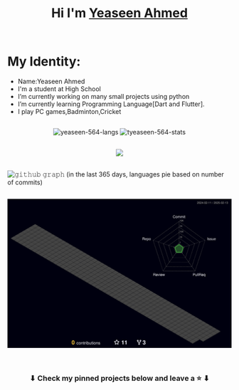 

##


<h1 align="center">Hi I'm <a href="https://github.com/yeaseen-564">Yeaseen Ahmed<a></h1>
<Br>
<h1>My Identity:</h1>
  
- Name:Yeaseen Ahmed
- I'm a student at High School
- I’m currently working on many small  projects using python
- I’m currently learning Programming Language[Dart and Flutter].
- I play PC games,Badminton,Cricket


##
<div align="center">
<img height="150em" src="https://github-readme-stats.vercel.app/api/top-langs/?username=yeaseen-564&layout=compact&show_icon=true&theme=algolia" alt="yeaseen-564-langs"/>
<img height="150em" src="https://github-readme-stats.vercel.app/api/?username=yeaseen-564&layout=compact&show_icon=true&theme=algolia" alt="tyeaseen-564-stats"/>
</div>

##
<div align="center">
  <img src="http://github-readme-streak-stats.herokuapp.com?user=yeaseen-564&theme=algolia&background=0d1117&hide_border=true" />

</div>
 


##
![𝚐𝚒𝚝𝚑𝚞𝚋 𝚐𝚛𝚊𝚙𝚑](https://activity-graph.herokuapp.com/graph?username=yeaseen-564&theme=react-dark&hide_border=true&area=true)
  (in the last 365 days, languages pie based on number of commits)
##
![](./profile-3d-contrib/profile-night-green.svg)

<br/>
<h3 align="center">
	⬇ Check my pinned projects below and leave a ⭐️ ⬇
</h3>


<!-- Don't Run Contribution Graph(Generate Snake) Action on your default Branch-->


